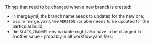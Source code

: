 Things that need to be changed when a new branch is created:
- in merge.yml, the branch name needs to updated for the new one;
- also in merge.yaml, the `VERSION` variable needs to be updated for the particular build;
- the `SLACK_CHANNEL` env variable might also have to be changed to another value - probably in all workflow yaml files;
  
